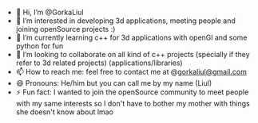 - 👋 Hi, I’m @GorkaLiul
- 👀 I’m interested in developing 3d applications, meeting people and joining openSource projects :)
- 🌱 I’m currently learning c++ for 3d applications with openGl and some python for fun
- 💞️ I’m looking to collaborate on all kind of c++ projects (specially if they refer to 3d related projects) (applications/libraries)
- 📫 How to reach me: feel free to contact me at @gorkaliul@gmail.com 
- 😄 Pronouns: He/him but you can call me by my name (Liul)
- ⚡ Fun fact: I wanted to join the openSource community to meet people with my same interests so I don't have to bother my mother with things she doesn't know about lmao

<!---
GorkaLiul/GorkaLiul is a ✨ special ✨ repository because its `README.md` (this file) appears on your GitHub profile.
You can click the Preview link to take a look at your changes.
--->
